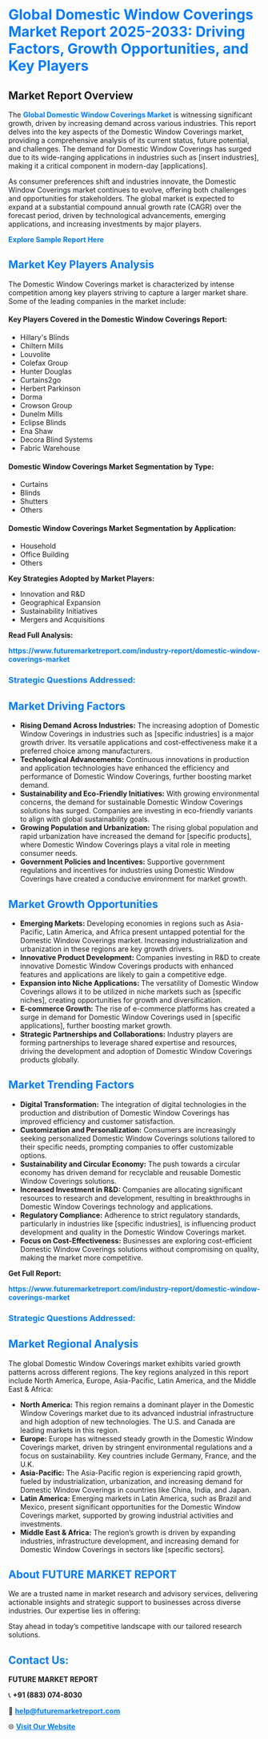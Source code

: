 <h1 style="color: #007BFF;">Global Domestic Window Coverings Market Report 2025-2033: Driving Factors, Growth Opportunities, and Key Players</h1>

<section id="overview">
<h2>Market Report Overview</h2>
<p>The <a href="https://www.futuremarketreport.com/industry-report/domestic-window-coverings-market" style="color: #007BFF; text-decoration: none;"><strong>Global Domestic Window Coverings Market</strong></a> is witnessing significant growth, driven by increasing demand across various industries. This report delves into the key aspects of the Domestic Window Coverings market, providing a comprehensive analysis of its current status, future potential, and challenges. The demand for Domestic Window Coverings has surged due to its wide-ranging applications in industries such as [insert industries], making it a critical component in modern-day [applications].</p>
<p>As consumer preferences shift and industries innovate, the Domestic Window Coverings market continues to evolve, offering both challenges and opportunities for stakeholders. The global market is expected to expand at a substantial compound annual growth rate (CAGR) over the forecast period, driven by technological advancements, emerging applications, and increasing investments by major players.</p>
</section>

<section id="overview">
<p><a href="https://www.futuremarketreport.com/request-sample/reportId=54696" style="color: #007BFF; text-decoration: none;"><strong>Explore Sample Report Here</strong></a></p>
</section>

<section id="key-players">
<h2 style="color: #007BFF;">Market Key Players Analysis</h2>
<p>The Domestic Window Coverings market is characterized by intense competition among key players striving to capture a larger market share. Some of the leading companies in the market include:</p>
<h4>Key Players Covered in the Domestic Window Coverings Report:</h4>
<ul><li>Hillary&#039;s Blinds</li><li>Chiltern Mills</li><li>Louvolite</li><li>Colefax Group</li><li>Hunter Douglas</li><li>Curtains2go</li><li>Herbert Parkinson</li><li>Dorma</li><li>Crowson Group</li><li>Dunelm Mills</li><li>Eclipse Blinds</li><li>Ena Shaw</li><li>Decora Blind Systems</li><li>Fabric Warehouse</li></ul>
<h4>Domestic Window Coverings Market Segmentation by Type:</h4>
<ul><li>Curtains</li><li>Blinds</li><li>Shutters</li><li>Others</li></ul>

<h4>Domestic Window Coverings Market Segmentation by Application:</h4>
<ul><li>Household</li><li>Office Building</li><li>Others</li></ul>
<p><strong>Key Strategies Adopted by Market Players:</strong></p>
<ul>
<li>Innovation and R&D</li>
<li>Geographical Expansion</li>
<li>Sustainability Initiatives</li>
<li>Mergers and Acquisitions</li>
</ul>
</section>

<section>
<p><strong>Read Full Analysis: </strong></p><a href="https://www.futuremarketreport.com/industry-report/domestic-window-coverings-market" style="color: #007BFF; text-decoration: none;"><strong>https://www.futuremarketreport.com/industry-report/domestic-window-coverings-market</strong></a>
<h3 style="color: #007BFF;">Strategic Questions Addressed:</h3>
</section>

<section id="driving-factors">
<h2 style="color: #007BFF;">Market Driving Factors</h2>
<ul>
<li><strong>Rising Demand Across Industries:</strong> The increasing adoption of Domestic Window Coverings in industries such as [specific industries] is a major growth driver. Its versatile applications and cost-effectiveness make it a preferred choice among manufacturers.</li>
<li><strong>Technological Advancements:</strong> Continuous innovations in production and application technologies have enhanced the efficiency and performance of Domestic Window Coverings, further boosting market demand.</li>
<li><strong>Sustainability and Eco-Friendly Initiatives:</strong> With growing environmental concerns, the demand for sustainable Domestic Window Coverings solutions has surged. Companies are investing in eco-friendly variants to align with global sustainability goals.</li>
<li><strong>Growing Population and Urbanization:</strong> The rising global population and rapid urbanization have increased the demand for [specific products], where Domestic Window Coverings plays a vital role in meeting consumer needs.</li>
<li><strong>Government Policies and Incentives:</strong> Supportive government regulations and incentives for industries using Domestic Window Coverings have created a conducive environment for market growth.</li>
</ul>
</section>

<section id="growth-opportunities">
<h2 style="color: #007BFF;">Market Growth Opportunities</h2>
<ul>
<li><strong>Emerging Markets:</strong> Developing economies in regions such as Asia-Pacific, Latin America, and Africa present untapped potential for the Domestic Window Coverings market. Increasing industrialization and urbanization in these regions are key growth drivers.</li>
<li><strong>Innovative Product Development:</strong> Companies investing in R&D to create innovative Domestic Window Coverings products with enhanced features and applications are likely to gain a competitive edge.</li>
<li><strong>Expansion into Niche Applications:</strong> The versatility of Domestic Window Coverings allows it to be utilized in niche markets such as [specific niches], creating opportunities for growth and diversification.</li>
<li><strong>E-commerce Growth:</strong> The rise of e-commerce platforms has created a surge in demand for Domestic Window Coverings used in [specific applications], further boosting market growth.</li>
<li><strong>Strategic Partnerships and Collaborations:</strong> Industry players are forming partnerships to leverage shared expertise and resources, driving the development and adoption of Domestic Window Coverings products globally.</li>
</ul>
</section>

<section id="trending-factors">
<h2 style="color: #007BFF;">Market Trending Factors</h2>
<ul>
<li><strong>Digital Transformation:</strong> The integration of digital technologies in the production and distribution of Domestic Window Coverings has improved efficiency and customer satisfaction.</li>
<li><strong>Customization and Personalization:</strong> Consumers are increasingly seeking personalized Domestic Window Coverings solutions tailored to their specific needs, prompting companies to offer customizable options.</li>
<li><strong>Sustainability and Circular Economy:</strong> The push towards a circular economy has driven demand for recyclable and reusable Domestic Window Coverings solutions.</li>
<li><strong>Increased Investment in R&D:</strong> Companies are allocating significant resources to research and development, resulting in breakthroughs in Domestic Window Coverings technology and applications.</li>
<li><strong>Regulatory Compliance:</strong> Adherence to strict regulatory standards, particularly in industries like [specific industries], is influencing product development and quality in the Domestic Window Coverings market.</li>
<li><strong>Focus on Cost-Effectiveness:</strong> Businesses are exploring cost-efficient Domestic Window Coverings solutions without compromising on quality, making the market more competitive.</li>
</ul>
</section>

<section>
<p><strong>Get Full Report: </strong></p><a href="https://www.futuremarketreport.com/industry-report/domestic-window-coverings-market" style="color: #007BFF; text-decoration: none;"><strong>https://www.futuremarketreport.com/industry-report/domestic-window-coverings-market</strong></a>
<h3 style="color: #007BFF;">Strategic Questions Addressed:</h3>
</section>


<section id="regional-analysis">
<h2 style="color: #007BFF;">Market Regional Analysis</h2>
<p>The global Domestic Window Coverings market exhibits varied growth patterns across different regions. The key regions analyzed in this report include North America, Europe, Asia-Pacific, Latin America, and the Middle East & Africa:</p>
<ul>
<li><strong>North America:</strong> This region remains a dominant player in the Domestic Window Coverings market due to its advanced industrial infrastructure and high adoption of new technologies. The U.S. and Canada are leading markets in this region.</li>
<li><strong>Europe:</strong> Europe has witnessed steady growth in the Domestic Window Coverings market, driven by stringent environmental regulations and a focus on sustainability. Key countries include Germany, France, and the U.K.</li>
<li><strong>Asia-Pacific:</strong> The Asia-Pacific region is experiencing rapid growth, fueled by industrialization, urbanization, and increasing demand for Domestic Window Coverings in countries like China, India, and Japan.</li>
<li><strong>Latin America:</strong> Emerging markets in Latin America, such as Brazil and Mexico, present significant opportunities for the Domestic Window Coverings market, supported by growing industrial activities and investments.</li>
<li><strong>Middle East & Africa:</strong> The region’s growth is driven by expanding industries, infrastructure development, and increasing demand for Domestic Window Coverings in sectors like [specific sectors].</li>
</ul>
</section>

<footer>
<h2 style="color: #007BFF;">About FUTURE MARKET REPORT</h2>
<p>We are a trusted name in market research and advisory services, delivering actionable insights and strategic support to businesses across diverse industries. Our expertise lies in offering:</p>

<p>Stay ahead in today’s competitive landscape with our tailored research solutions.</p>

<h2 style="color: #007BFF;">Contact Us:</h2>
<p><strong>FUTURE MARKET REPORT</strong></p>
<p>📞 <strong>+91 (883) 074-8030</strong></p>
<p>📧 <strong><a href="mailto:help@futuremarketreport.com" style="color: #007BFF;">help@futuremarketreport.com</a></strong></p>
<p>🌐 <strong><a href="https://www.futuremarketreport.com/" style="color: #007BFF;">Visit Our Website</a></strong></p>
</footer>